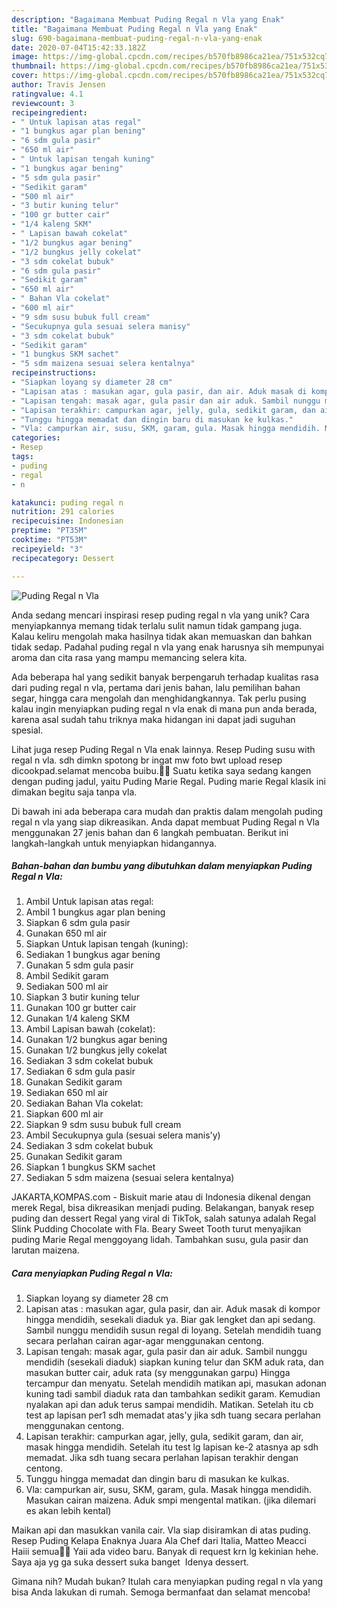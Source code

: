 ```yaml
---
description: "Bagaimana Membuat Puding Regal n Vla yang Enak"
title: "Bagaimana Membuat Puding Regal n Vla yang Enak"
slug: 690-bagaimana-membuat-puding-regal-n-vla-yang-enak
date: 2020-07-04T15:42:33.182Z
image: https://img-global.cpcdn.com/recipes/b570fb8986ca21ea/751x532cq70/puding-regal-n-vla-foto-resep-utama.jpg
thumbnail: https://img-global.cpcdn.com/recipes/b570fb8986ca21ea/751x532cq70/puding-regal-n-vla-foto-resep-utama.jpg
cover: https://img-global.cpcdn.com/recipes/b570fb8986ca21ea/751x532cq70/puding-regal-n-vla-foto-resep-utama.jpg
author: Travis Jensen
ratingvalue: 4.1
reviewcount: 3
recipeingredient:
- " Untuk lapisan atas regal"
- "1 bungkus agar plan bening"
- "6 sdm gula pasir"
- "650 ml air"
- " Untuk lapisan tengah kuning"
- "1 bungkus agar bening"
- "5 sdm gula pasir"
- "Sedikit garam"
- "500 ml air"
- "3 butir kuning telur"
- "100 gr butter cair"
- "1/4 kaleng SKM"
- " Lapisan bawah cokelat"
- "1/2 bungkus agar bening"
- "1/2 bungkus jelly cokelat"
- "3 sdm cokelat bubuk"
- "6 sdm gula pasir"
- "Sedikit garam"
- "650 ml air"
- " Bahan Vla cokelat"
- "600 ml air"
- "9 sdm susu bubuk full cream"
- "Secukupnya gula sesuai selera manisy"
- "3 sdm cokelat bubuk"
- "Sedikit garam"
- "1 bungkus SKM sachet"
- "5 sdm maizena sesuai selera kentalnya"
recipeinstructions:
- "Siapkan loyang sy diameter 28 cm"
- "Lapisan atas : masukan agar, gula pasir, dan air. Aduk masak di kompor hingga mendidih, sesekali diaduk ya. Biar gak lengket dan api sedang. Sambil nunggu mendidih susun regal di loyang. Setelah mendidih tuang secara perlahan cairan agar-agar menggunakan centong."
- "Lapisan tengah: masak agar, gula pasir dan air aduk. Sambil nunggu mendidih (sesekali diaduk) siapkan kuning telur dan SKM aduk rata, dan masukan butter cair, aduk rata (sy menggunakan garpu) Hingga tercampur dan menyatu. Setelah mendidih matikan api, masukan adonan kuning tadi sambil diaduk rata dan tambahkan sedikit garam. Kemudian nyalakan api dan aduk terus sampai mendidih. Matikan. Setelah itu cb test ap lapisan per1 sdh memadat atas&#39;y jika sdh tuang secara perlahan menggunakan centong."
- "Lapisan terakhir: campurkan agar, jelly, gula, sedikit garam, dan air, masak hingga mendidih. Setelah itu test lg lapisan ke-2 atasnya ap sdh memadat. Jika sdh tuang secara perlahan lapisan terakhir dengan centong."
- "Tunggu hingga memadat dan dingin baru di masukan ke kulkas."
- "Vla: campurkan air, susu, SKM, garam, gula. Masak hingga mendidih. Masukan cairan maizena. Aduk smpi mengental matikan. (jika dilemari es akan lebih kental)"
categories:
- Resep
tags:
- puding
- regal
- n

katakunci: puding regal n 
nutrition: 291 calories
recipecuisine: Indonesian
preptime: "PT35M"
cooktime: "PT53M"
recipeyield: "3"
recipecategory: Dessert

---
```



![Puding Regal n Vla](https://img-global.cpcdn.com/recipes/b570fb8986ca21ea/751x532cq70/puding-regal-n-vla-foto-resep-utama.jpg)

Anda sedang mencari inspirasi resep puding regal n vla yang unik? Cara menyiapkannya memang tidak terlalu sulit namun tidak gampang juga. Kalau keliru mengolah maka hasilnya tidak akan memuaskan dan bahkan tidak sedap. Padahal puding regal n vla yang enak harusnya sih mempunyai aroma dan cita rasa yang mampu memancing selera kita.

Ada beberapa hal yang sedikit banyak berpengaruh terhadap kualitas rasa dari puding regal n vla, pertama dari jenis bahan, lalu pemilihan bahan segar, hingga cara mengolah dan menghidangkannya. Tak perlu pusing kalau ingin menyiapkan puding regal n vla enak di mana pun anda berada, karena asal sudah tahu triknya maka hidangan ini dapat jadi suguhan spesial.

Lihat juga resep Puding Regal n Vla enak lainnya. Resep Puding susu with regal n vla. sdh dimkn spotong br ingat mw foto bwt upload resep dicookpad.selamat mencoba buibu.🙏😍 Suatu ketika saya sedang kangen dengan puding jadul, yaitu Puding Marie Regal. Puding marie Regal klasik ini dimakan begitu saja tanpa vla.


Di bawah ini ada beberapa cara mudah dan praktis dalam mengolah puding regal n vla yang siap dikreasikan. Anda dapat membuat Puding Regal n Vla menggunakan 27 jenis bahan dan 6 langkah pembuatan. Berikut ini langkah-langkah untuk menyiapkan hidangannya.

<!--inarticleads1-->

##### Bahan-bahan dan bumbu yang dibutuhkan dalam menyiapkan Puding Regal n Vla:

1. Ambil  Untuk lapisan atas regal:
1. Ambil 1 bungkus agar plan bening
1. Siapkan 6 sdm gula pasir
1. Gunakan 650 ml air
1. Siapkan  Untuk lapisan tengah (kuning):
1. Sediakan 1 bungkus agar bening
1. Gunakan 5 sdm gula pasir
1. Ambil Sedikit garam
1. Sediakan 500 ml air
1. Siapkan 3 butir kuning telur
1. Gunakan 100 gr butter cair
1. Gunakan 1/4 kaleng SKM
1. Ambil  Lapisan bawah (cokelat):
1. Gunakan 1/2 bungkus agar bening
1. Gunakan 1/2 bungkus jelly cokelat
1. Sediakan 3 sdm cokelat bubuk
1. Sediakan 6 sdm gula pasir
1. Gunakan Sedikit garam
1. Sediakan 650 ml air
1. Sediakan  Bahan Vla cokelat:
1. Siapkan 600 ml air
1. Siapkan 9 sdm susu bubuk full cream
1. Ambil Secukupnya gula (sesuai selera manis&#39;y)
1. Sediakan 3 sdm cokelat bubuk
1. Gunakan Sedikit garam
1. Siapkan 1 bungkus SKM sachet
1. Sediakan 5 sdm maizena (sesuai selera kentalnya)


JAKARTA,KOMPAS.com - Biskuit marie atau di Indonesia dikenal dengan merek Regal, bisa dikreasikan menjadi puding. Belakangan, banyak resep puding dan dessert Regal yang viral di TikTok, salah satunya adalah Regal Slink Pudding Chocolate with Fla. Beary Sweet Tooth turut menyajikan puding Marie Regal menggoyang lidah. Tambahkan susu, gula pasir dan larutan maizena. 

<!--inarticleads2-->

##### Cara menyiapkan Puding Regal n Vla:

1. Siapkan loyang sy diameter 28 cm
1. Lapisan atas : masukan agar, gula pasir, dan air. Aduk masak di kompor hingga mendidih, sesekali diaduk ya. Biar gak lengket dan api sedang. Sambil nunggu mendidih susun regal di loyang. Setelah mendidih tuang secara perlahan cairan agar-agar menggunakan centong.
1. Lapisan tengah: masak agar, gula pasir dan air aduk. Sambil nunggu mendidih (sesekali diaduk) siapkan kuning telur dan SKM aduk rata, dan masukan butter cair, aduk rata (sy menggunakan garpu) Hingga tercampur dan menyatu. Setelah mendidih matikan api, masukan adonan kuning tadi sambil diaduk rata dan tambahkan sedikit garam. Kemudian nyalakan api dan aduk terus sampai mendidih. Matikan. Setelah itu cb test ap lapisan per1 sdh memadat atas&#39;y jika sdh tuang secara perlahan menggunakan centong.
1. Lapisan terakhir: campurkan agar, jelly, gula, sedikit garam, dan air, masak hingga mendidih. Setelah itu test lg lapisan ke-2 atasnya ap sdh memadat. Jika sdh tuang secara perlahan lapisan terakhir dengan centong.
1. Tunggu hingga memadat dan dingin baru di masukan ke kulkas.
1. Vla: campurkan air, susu, SKM, garam, gula. Masak hingga mendidih. Masukan cairan maizena. Aduk smpi mengental matikan. (jika dilemari es akan lebih kental)


Maikan api dan masukkan vanila cair. Vla siap disiramkan di atas puding. Resep Puding Kelapa Enaknya Juara Ala Chef dari Italia, Matteo Meacci Haiii semua🖐🏻 Yaii ada video baru. Banyak di request krn lg kekinian hehe. Saya aja yg ga suka dessert suka banget ️ Idenya dessert. 

Gimana nih? Mudah bukan? Itulah cara menyiapkan puding regal n vla yang bisa Anda lakukan di rumah. Semoga bermanfaat dan selamat mencoba!
